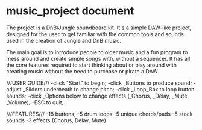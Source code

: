 # music_project document

The project is a DnB/Jungle soundboard kit. It's a simple DAW-like project, designed for the user to get familiar with the common tools and sounds used in the creation of Jungle and DnB music. 

The main goal is to introduce people to older music and a fun program to mess around and create simple songs with, without a sequencer.
It has all the core features required to start thinking about or play around with creating music without the need to purchase or pirate a DAW.

///USER GUIDE///
-click "Start" to begin;
-click _Buttons to produce sound;
-adjust _Sliders underneath to change pitch;
-click _Loop_Box to loop button sounds;
-click _Options below to change effects (_Chorus, _Delay, _Mute, _Volume);
-ESC to quit;

///FEATURES///
-18 buttons;
	-5 drum loops
	-5 unique chords/pads
	-5 stock sounds
	-3 effects (Chorus, Delay, Mute)






